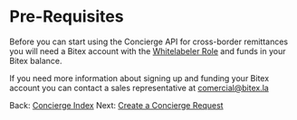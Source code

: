 # Pre-Requisites

Before you can start using the Concierge API for cross-border remittances you 
will need a Bitex account with the [Whitelabeler Role](/authentication#role-3-bitex-whitelabelers)
and funds in your Bitex balance.

If you need more information about signing up and funding your Bitex account
you can contact a sales representative at [comercial@bitex.la](mailto:comercial@bitex.la)

<div class="footer-nav">
  <span>
    Back:
    <a href="/docs/concierge/">Concierge Index</a>
  </span>
  <span class="forth">
      Next: <a href="/concierge/request">Create a Concierge Request</a>
  </span>
</div>
